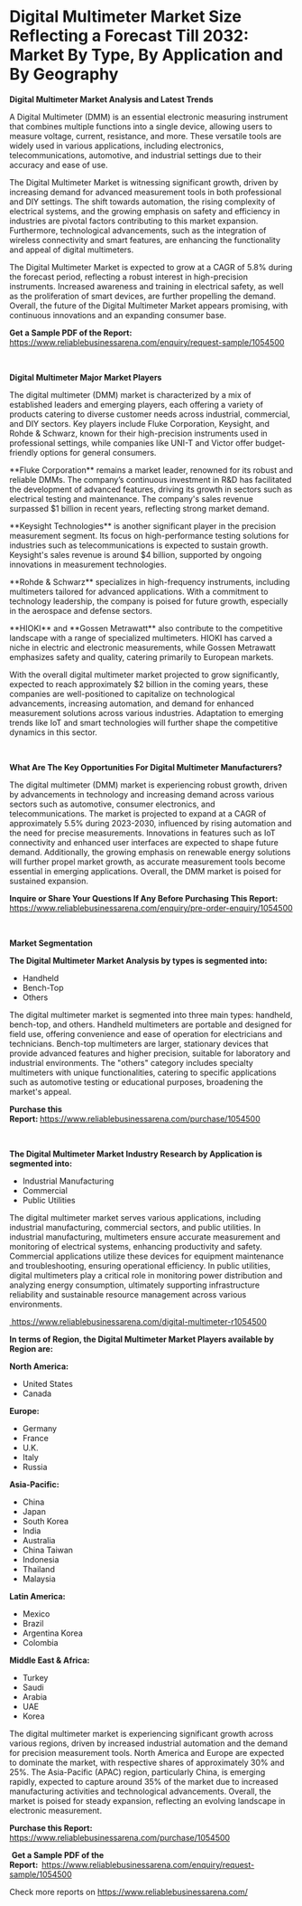 <p><h1>Digital Multimeter Market Size Reflecting a Forecast Till 2032: Market By Type, By Application and By Geography</h1></p><p><strong>Digital Multimeter Market Analysis and Latest Trends</strong></p>
<p><p>A Digital Multimeter (DMM) is an essential electronic measuring instrument that combines multiple functions into a single device, allowing users to measure voltage, current, resistance, and more. These versatile tools are widely used in various applications, including electronics, telecommunications, automotive, and industrial settings due to their accuracy and ease of use.</p><p>The Digital Multimeter Market is witnessing significant growth, driven by increasing demand for advanced measurement tools in both professional and DIY settings. The shift towards automation, the rising complexity of electrical systems, and the growing emphasis on safety and efficiency in industries are pivotal factors contributing to this market expansion. Furthermore, technological advancements, such as the integration of wireless connectivity and smart features, are enhancing the functionality and appeal of digital multimeters.</p><p>The Digital Multimeter Market is expected to grow at a CAGR of 5.8% during the forecast period, reflecting a robust interest in high-precision instruments. Increased awareness and training in electrical safety, as well as the proliferation of smart devices, are further propelling the demand. Overall, the future of the Digital Multimeter Market appears promising, with continuous innovations and an expanding consumer base.</p></p>
<p><strong>Get a Sample PDF of the Report:&nbsp;</strong> <a href="https://www.reliablebusinessarena.com/enquiry/request-sample/1054500?utm_campaign=2033&utm_medium=2&utm_source=Github&utm_content=ia&utm_term=09042025&utm_id=digital-multimeter">https://www.reliablebusinessarena.com/enquiry/request-sample/1054500</a></p>
<p>&nbsp;</p>
<p><strong>Digital Multimeter Major Market Players</strong></p>
<p><p>The digital multimeter (DMM) market is characterized by a mix of established leaders and emerging players, each offering a variety of products catering to diverse customer needs across industrial, commercial, and DIY sectors. Key players include Fluke Corporation, Keysight, and Rohde & Schwarz, known for their high-precision instruments used in professional settings, while companies like UNI-T and Victor offer budget-friendly options for general consumers.</p><p>**Fluke Corporation** remains a market leader, renowned for its robust and reliable DMMs. The company’s continuous investment in R&D has facilitated the development of advanced features, driving its growth in sectors such as electrical testing and maintenance. The company's sales revenue surpassed $1 billion in recent years, reflecting strong market demand.</p><p>**Keysight Technologies** is another significant player in the precision measurement segment. Its focus on high-performance testing solutions for industries such as telecommunications is expected to sustain growth. Keysight's sales revenue is around $4 billion, supported by ongoing innovations in measurement technologies.</p><p>**Rohde & Schwarz** specializes in high-frequency instruments, including multimeters tailored for advanced applications. With a commitment to technology leadership, the company is poised for future growth, especially in the aerospace and defense sectors.</p><p>**HIOKI** and **Gossen Metrawatt** also contribute to the competitive landscape with a range of specialized multimeters. HIOKI has carved a niche in electric and electronic measurements, while Gossen Metrawatt emphasizes safety and quality, catering primarily to European markets.</p><p>With the overall digital multimeter market projected to grow significantly, expected to reach approximately $2 billion in the coming years, these companies are well-positioned to capitalize on technological advancements, increasing automation, and demand for enhanced measurement solutions across various industries. Adaptation to emerging trends like IoT and smart technologies will further shape the competitive dynamics in this sector.</p></p>
<p>&nbsp;</p>
<p><strong>What Are The Key Opportunities For Digital Multimeter Manufacturers?</strong></p>
<p><p>The digital multimeter (DMM) market is experiencing robust growth, driven by advancements in technology and increasing demand across various sectors such as automotive, consumer electronics, and telecommunications. The market is projected to expand at a CAGR of approximately 5.5% during 2023-2030, influenced by rising automation and the need for precise measurements. Innovations in features such as IoT connectivity and enhanced user interfaces are expected to shape future demand. Additionally, the growing emphasis on renewable energy solutions will further propel market growth, as accurate measurement tools become essential in emerging applications. Overall, the DMM market is poised for sustained expansion.</p></p>
<p><strong>Inquire or Share Your Questions If Any Before Purchasing This Report:</strong> <a href="https://www.reliablebusinessarena.com/enquiry/pre-order-enquiry/1054500?utm_campaign=2033&utm_medium=2&utm_source=Github&utm_content=ia&utm_term=09042025&utm_id=digital-multimeter">https://www.reliablebusinessarena.com/enquiry/pre-order-enquiry/1054500</a></p>
<p>&nbsp;</p>
<p><strong>Market Segmentation</strong></p>
<p><strong>The Digital Multimeter Market Analysis by types is segmented into:</strong></p>
<p><ul><li>Handheld</li><li>Bench-Top</li><li>Others</li></ul></p>
<p><p>The digital multimeter market is segmented into three main types: handheld, bench-top, and others. Handheld multimeters are portable and designed for field use, offering convenience and ease of operation for electricians and technicians. Bench-top multimeters are larger, stationary devices that provide advanced features and higher precision, suitable for laboratory and industrial environments. The "others" category includes specialty multimeters with unique functionalities, catering to specific applications such as automotive testing or educational purposes, broadening the market's appeal.</p></p>
<p><strong>Purchase this Report:&nbsp;</strong><a href="https://www.reliablebusinessarena.com/purchase/1054500?utm_campaign=2033&utm_medium=2&utm_source=Github&utm_content=ia&utm_term=09042025&utm_id=digital-multimeter">https://www.reliablebusinessarena.com/purchase/1054500</a></p>
<p>&nbsp;</p>
<p><strong>The Digital Multimeter Market Industry Research by Application is segmented into:</strong></p>
<p><ul><li>Industrial Manufacturing</li><li>Commercial</li><li>Public Utilities</li></ul></p>
<p><p>The digital multimeter market serves various applications, including industrial manufacturing, commercial sectors, and public utilities. In industrial manufacturing, multimeters ensure accurate measurement and monitoring of electrical systems, enhancing productivity and safety. Commercial applications utilize these devices for equipment maintenance and troubleshooting, ensuring operational efficiency. In public utilities, digital multimeters play a critical role in monitoring power distribution and analyzing energy consumption, ultimately supporting infrastructure reliability and sustainable resource management across various environments.</p></p>
<p><a href="https://www.reliablebusinessarena.com/digital-multimeter-r1054500?utm_campaign=2033&utm_medium=2&utm_source=Github&utm_content=ia&utm_term=09042025&utm_id=digital-multimeter">&nbsp;https://www.reliablebusinessarena.com/digital-multimeter-r1054500</a></p>
<p><strong>In terms of Region, the Digital Multimeter Market Players available by Region are:</strong></p>
<p>
    <p> <strong> North America: </strong>
        <ul>
            <li>United States</li>
            <li>Canada</li>
        </ul>
        </p> 
    <p> <strong> Europe: </strong>
        <ul>
            <li>Germany</li>
            <li>France</li>
            <li>U.K.</li>
            <li>Italy</li>
            <li>Russia</li>
        </ul>
        </p> 
    <p> <strong> Asia-Pacific: </strong>
        <ul>
            <li>China</li>
            <li>Japan</li>
            <li>South Korea</li>
            <li>India</li>
            <li>Australia</li>
            <li>China Taiwan</li>
            <li>Indonesia</li>
            <li>Thailand</li>
            <li>Malaysia</li>
        </ul>
        </p> 
    <p> <strong> Latin America: </strong>
        <ul>
            <li>Mexico</li>
            <li>Brazil</li>
            <li>Argentina Korea</li>
            <li>Colombia</li>
        </ul>
        </p> 
    <p> <strong> Middle East & Africa: </strong>
        <ul>
            <li>Turkey</li>
            <li>Saudi</li>
            <li>Arabia</li>
            <li>UAE</li>
            <li>Korea</li>
        </ul>
    </p>
    </p>
<p><p>The digital multimeter market is experiencing significant growth across various regions, driven by increased industrial automation and the demand for precision measurement tools. North America and Europe are expected to dominate the market, with respective shares of approximately 30% and 25%. The Asia-Pacific (APAC) region, particularly China, is emerging rapidly, expected to capture around 35% of the market due to increased manufacturing activities and technological advancements. Overall, the market is poised for steady expansion, reflecting an evolving landscape in electronic measurement.</p></p>
<p><strong>Purchase this Report: </strong><a href="https://www.reliablebusinessarena.com/purchase/1054500?utm_campaign=2033&utm_medium=2&utm_source=Github&utm_content=ia&utm_term=09042025&utm_id=digital-multimeter">https://www.reliablebusinessarena.com/purchase/1054500</a></p>
<p>&nbsp;<strong>Get a Sample PDF of the Report:&nbsp;&nbsp;</strong><a href="https://www.reliablebusinessarena.com/enquiry/request-sample/1054500?utm_campaign=2033&utm_medium=2&utm_source=Github&utm_content=ia&utm_term=09042025&utm_id=digital-multimeter">https://www.reliablebusinessarena.com/enquiry/request-sample/1054500</a></p>
<p><strong></strong></p>
<p>Check more reports on <a href="https://www.reliablebusinessarena.com/?utm_campaign=2033&utm_medium=2&utm_source=Github&utm_content=ia&utm_term=09042025&utm_id=digital-multimeter">https://www.reliablebusinessarena.com/</a></p>